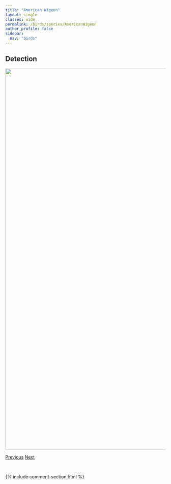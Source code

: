 ```yaml
---
title: "American Wigeon"
layout: single
classes: wide
permalink: /birds/species/AmericanWigeon
author_profile: false
sidebar:
  nav: "birds"
---
```


<h2>Detection</h2>

<a href="https://drive.google.com/uc?export=view&id=1h4ybqivZcKIgw_9uahARxUCwd413e5mk">
<img src="https://drive.google.com/uc?export=view&id=1h4ybqivZcKIgw_9uahARxUCwd413e5mk" height = "1200" width = "800">
</a>

<a href="/birds/species/AmericanRobin/" class="pagination--pager" title="American Robin">Previous</a> <a href="/birds/species/AmericanThreetoedWoodpecker/" class="pagination--pager" title="American Three-toed Woodpecker">Next</a>

<p>&nbsp;</p>

{% include comment-section.html %}
